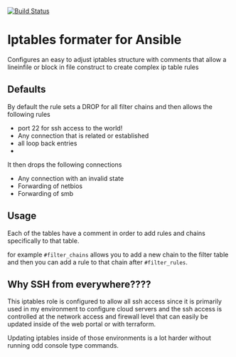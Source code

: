 [![Build Status](https://travis-ci.org/Darkbat91/ansible-iptables.svg?branch=v1)](https://travis-ci.org/Darkbat91/ansible-iptables)

# Iptables formater for Ansible
Configures an easy to adjust iptables structure with comments that allow a lineinfile or block in file construct to create complex ip table rules

## Defaults
By default the rule sets a DROP for all filter chains and then allows the following rules

- port 22 for ssh access to the world!
- Any connection that is related or established
- all loop back entries
- 


It then drops the following connections

- Any connection with an invalid state
- Forwarding of netbios
- Forwarding of smb

## Usage
Each of the tables have a comment in order to add rules and chains specifically to that table.

for example `#filter_chains` allows you to add a new chain to the filter table and then you can add a rule to that chain after `#filter_rules`.

## Why SSH from everywhere????
This iptables role is configured to allow all ssh access since it is primarily used in my environment to configure cloud servers and the ssh access is controlled at the network access and firewall level that can easily be updated inside of the web portal or with terraform.

Updating iptables inside of those environments is a lot harder without running odd console type commands. 